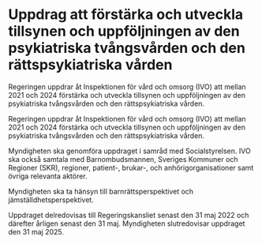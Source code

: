# Uppdrag att förstärka och utveckla tillsynen och uppföljningen av den psykiatriska tvångsvården och den rättspsykiatriska vården

Regeringen uppdrar åt Inspektionen för vård och omsorg (IVO) att mellan 2021 och 2024 förstärka och utveckla tillsynen och uppföljningen av den psykiatriska tvångsvården och den rättspsykiatriska vården.

Regeringen uppdrar åt Inspektionen för vård och omsorg (IVO) att mellan 2021 och 2024 förstärka och utveckla tillsynen och uppföljningen av den psykiatriska tvångsvården och den rättspsykiatriska vården.

Myndigheten ska genomföra uppdraget i samråd med Socialstyrelsen. IVO ska också samtala med Barnombudsmannen, Sveriges Kommuner och Regioner (SKR), regioner, patient-, brukar-, och anhörigorganisationer samt övriga relevanta aktörer.

Myndigheten ska ta hänsyn till barnrättsperspektivet och jämställdhetsperspektivet.

Uppdraget delredovisas till Regeringskansliet senast den 31 maj 2022 och därefter årligen senast den 31 maj. Myndigheten slutredovisar uppdraget den 31 maj 2025.
